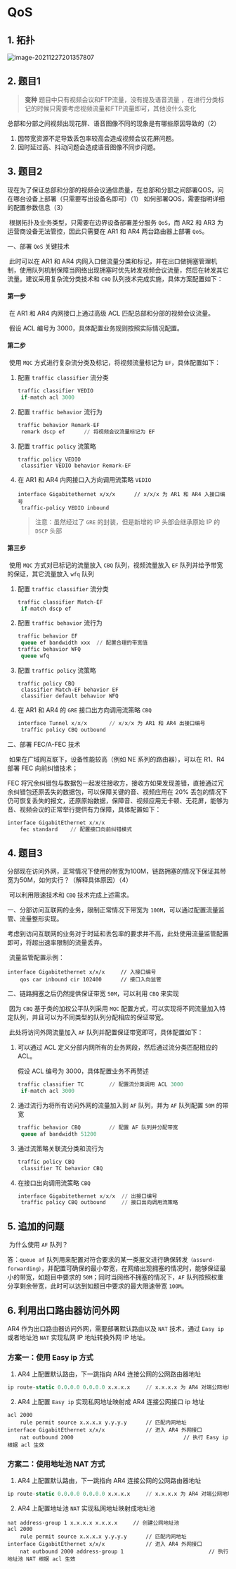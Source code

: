 # QoS

## 1. 拓扑

![image-20211227201357807](https://s2.loli.net/2021/12/27/Gf6heISOowVjtLd.png)

## 2. 题目1

> **变种** 题目中只有视频会议和FTP流量，没有提及语音流量 ，在进行分类标记的时候只需要考虑视频流量和FTP流量即可，其他没什么变化

​	总部和分部之间视频出现花屏、语音图像不同的现象是有哪些原因导致的（2）

1. 因带宽资源不足导致丢包率较高会造成视频会议花屏问题。
2. 因时延过高、抖动问题会造成语音图像不同步问题。

## 3. 题目2

现在为了保证总部和分部的视频会议通信质量，在总部和分部之间部署QOS，问在哪台设备上部署（只需要写出设备名即可）（1） 如何部署QOS，需要指明详细的配置参数信息（3）

​	根据拓扑及业务类型，只需要在边界设备部署差分服务 `QoS`，而 AR2 和 AR3 为运营商设备无法管控，因此只需要在 AR1 和 AR4 两台路由器上部署 `QoS`。

一、部署 `QoS` 关键技术

​	此时可以在 AR1 和 AR4 内网入口做流量分类和标记，并在出口做拥塞管理机制，使用队列机制保障当网络出现拥塞时优先转发视频会议流量，然后在转发其它流量。建议采用复杂流分类技术和 `CBQ` 队列技术完成实施，具体方案配置如下：

#### 第一步

​	在 AR1 和 AR4 内网接口上通过高级 ACL 匹配总部和分部的视频会议流量。

​	假设 ACL 编号为 3000，具体配置业务规则按照实际情况配置。

#### 第二步

​	使用 `MQC` 方式进行复杂流分类及标记，将视频流量标记为 `EF`，具体配置如下：

1. 配置 `traffic classifier` 流分类

   ```sql
   traffic classifier VEDIO
   	if-match acl 3000
   ```

2. 配置 `traffic behavior` 流行为

   ```sql
   traffic behavior Remark-EF
   	remark dscp ef		// 将视频会议流量标记为 EF
   ```

3. 配置 `traffic policy` 流策略

   ```
   traffic policy VEDIO
   	classifier VEDIO behavior Remark-EF
   ```

4. 在 AR1 和 AR4 内网接口入方向调用流策略 `VEDIO`

   ```
   interface Gigabitethernet x/x/x		// x/x/x 为 AR1 和 AR4 入接口编号
   	traffic-policy VEDIO inbound 		
   ```

   > 注意：虽然经过了 `GRE` 的封装，但是新增的 IP 头部会继承原始 IP 的 `DSCP` 头部

#### 第三步

​	使用 `MQC` 方式对已标记的流量放入 `CBQ` 队列，视频流量放入 `EF` 队列并给予带宽的保证，其它流量放入 `wfq` 队列

1. 配置 `traffic classifier` 流分类

   ```sql
   traffic classifier Match-EF
   	if-match dscp ef
   ```

2. 配置 `traffic behavior` 流行为

   ```sql
   traffic behavior EF
   	queue ef bandwidth xxx 	// 配置合理的带宽值
   traffic behavior WFQ
   	queue wfq
   ```

3. 配置 `traffic policy` 流策略

   ```
   traffic policy CBQ
   	classifier Match-EF behavior EF
   	classifier default behavior WFQ
   ```

4. 在 AR1 和 AR4 的 `GRE` 接口出方向调用流策略 `CBQ`

   ```sql
   interface Tunnel x/x/x		// x/x/x 为 AR1 和 AR4 出接口编号
   	traffic policy CBQ outbound
   ```

二、部署 FEC/A-FEC 技术

​	如果在广域网互联下，设备性能较高（例如 NE 系列的路由器），可以在 R1、R4 部署 FEC 向前纠错技术；

FEC 将冗余纠错包与数据包一起发往接收方，接收方如果发现差错，直接通过冗余纠错包还原丢失的数据包，可以保障关键的音、视频应用在 20% 丢包的情况下仍可恢复丢失的报文，还原原始数据，保障音、视频应用无卡顿、无花屏，能够为音、视频会议的正常举行提供有力保障，具体配置如下：

```sql
interface GigabitEthernet x/x/x
	fec standard	// 配置接口向前纠错模式
```

## 4.  题目3

​	分部现在访问外网，正常情况下使用的带宽为100M，链路拥塞的情况下保证其带宽为50M，如何实行？（解释具体原因）（4）

​	可以利用限速技术和 `CBQ` 技术完成上述需求。

一、分部访问互联网的业务，限制正常情况下带宽为 `100M`，可以通过配置流量监管、流量整形实现。

​	考虑到访问互联网的业务对于时延和丢包率的要求并不高，此处使用流量监管配置即可，将超出速率限制的流量丢弃。

​	流量监管配置示例：

```
interface Gigabitethernet x/x/x 	// 入接口编号
	qos car inbound cir 102400		// 接口入向监管
```

二、链路拥塞之后仍然提供保证带宽 `50M`，可以利用 `CBQ` 来实现

​	因为 `CBQ` 基于类的加权公平队列采用 `MQC` 配置方式，可以实现将不同流量加入特定队列，并且可以为不同类型的队列分配相应的保证带宽。

​	此处将访问外网流量加入 `AF` 队列并配置保证带宽即可，具体配置如下：

1. 可以通过 ACL 定义分部内网所有的业务网段，然后通过流分类匹配相应的 ACL。

   假设 ACL 编号为 3000，具体配置业务不再赘述

   ```sql
   traffic classifier TC 		// 配置流分类调用 ACL 3000
   	if-match acl 3000
   ```

2. 通过流行为将所有访问外网的流量加入到 `AF` 队列，并为 `AF` 队列配置 `50M` 的带宽

   ```sql
   traffic behavior CBQ			// 配置 AF 队列并分配带宽
   	queue af bandwidth 51200 
   ```

3. 通过流策略关联流分类和流行为

   ```sql
   traffic policy CBQ
   	classifier TC behavior CBQ
   ```

4. 在接口出向调用流策略  `CBQ` 

   ```sql
   interface Gigabitethernet x/x/x 	// 出接口编号
   	traffic policy CBQ outbound		// 接口出向调用流策略
   ```

## 5. 追加的问题

​	为什么使用 `AF` 队列？

答：`queue af` 队列用来配置对符合要求的某一类报文进行确保转发`（assurd-forwarding）`，并配置可确保的最小带宽，在网络出现拥塞的情况时，能够保证最小的带宽，如题目中要求的 `50M`；同时当网络不拥塞的情况下，`AF` 队列按照权重分享剩余带宽，此时可以达到如题目中要求的最大限速带宽 `100M`。

## 6. 利用出口路由器访问外网

AR4 作为出口路由器访问外网，需要部署默认路由以及 `NAT` 技术，通过 `Easy ip` 或者地址池 `NAT` 实现私网 IP 地址转换外网 IP 地址。

### 方案一：使用 Easy ip 方式

1. AR4 上配置默认路由，下一跳指向 AR4 连接公网的公网路由器地址

```sql
ip route-static 0.0.0.0 0.0.0.0 x.x.x.x		// x.x.x.x 为 AR4 对端公网地址
```

2. AR4 上配置 `Easy ip` 实现私网地址映射成 AR4 连接公网接口 ip 地址

```sal
acl 2000
	rule permit source x.x.x.x y.y.y.y		// 匹配内网地址
interface GigabitEthernet x/x/x				// 进入 AR4 外网接口
	nat outbound 2000									// 执行 Easy ip 根据 acl 生效
```

### 方案二：使用地址池 NAT 方式

1. AR4 上配置默认路由，下一跳指向 AR4 连接公网的公网路由器地址

```sql
ip route-static 0.0.0.0 0.0.0.0 x.x.x.x		// x.x.x.x 为 AR4 对端公网地址
```

2. AR4 上配置地址池 `NAT` 实现私网地址映射成地址池

```sal
nat address-group 1 x.x.x.x x.x.x.x  	// 创建公网地址池
acl 2000
	rule permit source x.x.x.x y.y.y.y		// 匹配内网地址
interface GigabitEthernet x/x/x				// 进入 AR4 外网接口
	nat outbound 2000 address-group 1							// 执行地址池 NAT 根据 acl 生效
```

